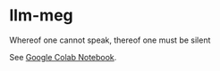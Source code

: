 # llm-meg

Whereof one cannot speak, thereof one must be silent

See [Google Colab Notebook](https://colab.research.google.com/drive/18rz7guFTn4uzQFIpz7RIBQiRD3TXcjAF).
